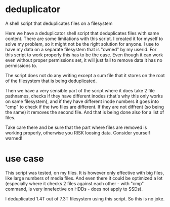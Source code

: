 # deduplicator
A shell script that deduplicates files on a filesystem

Here we have a deduplicator shell script that deduplicates files with same content.
There are some limitations with this script. I created it for myself to solve my problem,
so it might not be the right solution for anyone. I use to have my data on a separate
filesystem that is "owned" by my userid. For this script to work properly this has to be the case.
Even though it can work even without proper permissions set,
it will just fail to remove data it has no permissions to.

The script does not do any writing except a sum file that it stores on the root of the
filesystem that is being deduplicated.

Then we have a very sensible part of the script where it does take 2 file pathnames,
checks if they have different inodes (that's why this only works on same filesystem),
and if they have different inode numbers it goes into "cmp" to check if the two files
are different. If they are not diffrent (so being the same) it removes the second file.
And that is being done also for a list of files.

Take care there and be sure that the part where files are removed is working properly,
otherwise you RISK loosing data. Consider yourself warned!

# use case
This script was tested, on my files. It is however only effective with big files, like
large numbers of media files. And even there it could be optimized a lot (especially 
where it checks 2 files against each other - with "cmp" command, is very innefective
on HDDs - does not apply to SSDs).

I deduplicated 1.4T out of 7.3T filesystem using this script. So this is no joke.
